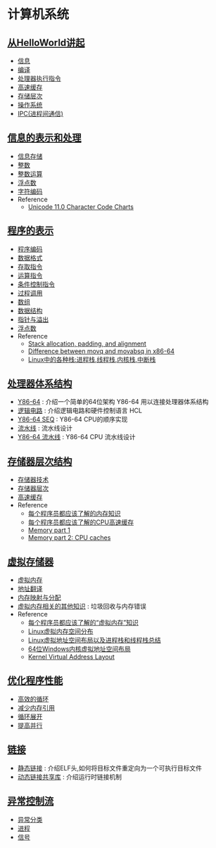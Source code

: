 # 计算机系统

## [从HelloWorld讲起](ch1/README.md)

* [信息](ch1/README.md#信息)
* [编译](ch1/README.md#编译)
* [处理器执行指令](ch1/README.md#处理器执行指令)
* [高速缓存](ch1/README.md#高速缓存)
* [存储层次](ch1/README.md#存储层次)
* [操作系统](ch1/README.md#操作系统)
* [IPC(进程间通信)](ch1/README.md#ipc进程间通信)
  
## [信息的表示和处理](ch2/README.md)

* [信息存储](ch2/2.1.md)
* [整数](ch2/2.2.md)
* [整数运算](ch2/2.3.md)
* [浮点数](ch2/2.4.md)
* [字符编码](ch2/2.5.md)
* Reference
  * [Unicode 11.0 Character Code Charts](https://www.unicode.org/charts/)

## [程序的表示](ch3/README.md)

* [程序编码](ch3/3.01.md)
* [数据格式](ch3/3.02.md)
* [存取指令](ch3/3.03.md)
* [运算指令](ch3/3.04.md)
* [条件控制指令](ch3/3.05.md)
* [过程调用](ch3/3.06.md)
* [数组](ch3/3.07.md)
* [数据结构](ch3/3.08.md)
* [指针与溢出](ch3/3.09.md)
* [浮点数](ch3/3.10.md)
* Reference
  * [Stack allocation, padding, and alignment](https://stackoverflow.com/questions/1061818/stack-allocation-padding-and-alignment)
  * [Difference between movq and movabsq in x86-64](https://stackoverflow.com/questions/40315803/difference-between-movq-and-movabsq-in-x86-64)
  * [Linux中的各种栈:进程栈,线程栈,内核栈,中断栈](https://blog.csdn.net/yangkuanqaz85988/article/details/52403726)

## [处理器体系结构](ch4/README.md)

* [Y86-64](ch4/./4.1.md) : 介绍一个简单的64位架构 Y86-64 用以连接处理器体系结构
* [逻辑电路](ch4/./4.2.md) : 介绍逻辑电路和硬件控制语言 HCL
* [Y86-64 SEQ](ch4/./4.3.md) : Y86-64 CPU的顺序实现
* [流水线](ch4/./4.4.md) : 流水线设计
* [Y86-64 流水线](ch4/./4.5.md) : Y86-64 CPU 流水线设计

## [存储器层次结构](ch6/README.md)

* [存储器技术](ch6/6.1.md)
* [存储器层次](ch6/6.2.md)
* [高速缓存](ch6/6.3.md)
* Reference
  * [每个程序员都应该了解的内存知识](http://blog.jobbole.com/34303/)
  * [每个程序员都应该了解的CPU高速缓存](http://blog.jobbole.com/36263/)
  * [Memory part 1](https://lwn.net/Articles/250967/)
  * [Memory part 2: CPU caches](https://lwn.net/Articles/252125/)

## [虚拟存储器](ch9/README.md)

* [虚拟内存](ch9/9.1.md)
* [地址翻译](ch9/9.2.md)
* [内存映射与分配](ch9/9.3.md)
* [虚拟内存相关的其他知识](ch9/9.4.md) : 垃圾回收与内存错误
* Reference
  * [每个程序员都应该了解的“虚拟内存”知识](http://blog.jobbole.com/36303/)
  * [Linux虚拟内存空间分布](https://blog.csdn.net/wyq_5/article/details/77481136)
  * [Linux虚拟地址空间布局以及进程栈和线程栈总结](https://www.cnblogs.com/xzzzh/p/6596982.html)
  * [64位Windows内核虚拟地址空间布局](http://blog.51cto.com/shayi1983/1734822)
  * [Kernel Virtual Address Layout](http://www.codemachine.com/article_x64kvas.html)

## [优化程序性能](ch5/README.md)

* [高效的循环](ch5/README.md#消除循环的低效率)
* [减少内存引用](ch5/README.md#减少不必要的内存引用)
* [循环展开](ch5/README.md#循环展开)
* [提高并行](ch5/README.md#提高并行)

## [链接](ch7/README.md)

* [静态链接](ch7/7.1.md) : 介绍ELF头,如何将目标文件重定向为一个可执行目标文件
* [动态链接共享库](ch7/7.2.md) : 介绍运行时链接机制

## [异常控制流](ch8/README.md)

* [异常分类](ch8/README.md#异常分类)
* [进程](ch8/README.md#进程)
* [信号](ch8/README.md#信号)
